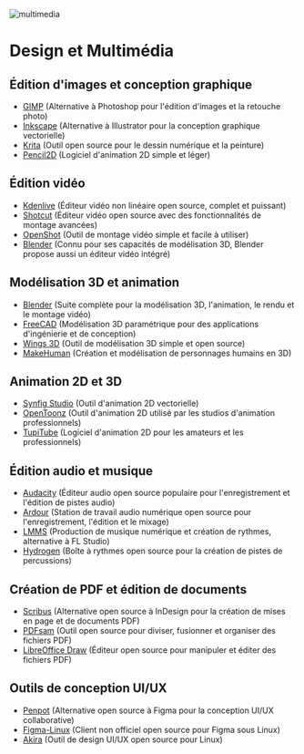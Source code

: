 ![multimedia](./Img/multimedia.gif)
# Design et Multimédia

## Édition d'images et conception graphique
  - [GIMP](https://www.gimp.org/) (Alternative à Photoshop pour l'édition d'images et la retouche photo)
  - [Inkscape](https://inkscape.org/) (Alternative à Illustrator pour la conception graphique vectorielle)
  - [Krita](https://krita.org/) (Outil open source pour le dessin numérique et la peinture)
  - [Pencil2D](https://www.pencil2d.org/) (Logiciel d'animation 2D simple et léger)

## Édition vidéo
  - [Kdenlive](https://kdenlive.org/en/) (Éditeur vidéo non linéaire open source, complet et puissant)
  - [Shotcut](https://shotcut.org/) (Éditeur vidéo open source avec des fonctionnalités de montage avancées)
  - [OpenShot](https://www.openshot.org/) (Outil de montage vidéo simple et facile à utiliser)
  - [Blender](https://www.blender.org/) (Connu pour ses capacités de modélisation 3D, Blender propose aussi un éditeur vidéo intégré)

## Modélisation 3D et animation
  - [Blender](https://www.blender.org/) (Suite complète pour la modélisation 3D, l'animation, le rendu et le montage vidéo)
  - [FreeCAD](https://www.freecadweb.org/) (Modélisation 3D paramétrique pour des applications d'ingénierie et de conception)
  - [Wings 3D](http://www.wings3d.com/) (Outil de modélisation 3D simple et open source)
  - [MakeHuman](http://www.makehumancommunity.org/) (Création et modélisation de personnages humains en 3D)

## Animation 2D et 3D
  - [Synfig Studio](https://www.synfig.org/) (Outil d'animation 2D vectorielle)
  - [OpenToonz](https://opentoonz.github.io/e/) (Outil d'animation 2D utilisé par les studios d'animation professionnels)
  - [TupiTube](https://www.tupitube.com/) (Logiciel d'animation 2D pour les amateurs et les professionnels)

## Édition audio et musique
  - [Audacity](https://www.audacityteam.org/) (Éditeur audio open source populaire pour l'enregistrement et l'édition de pistes audio)
  - [Ardour](https://ardour.org/) (Station de travail audio numérique open source pour l'enregistrement, l'édition et le mixage)
  - [LMMS](https://lmms.io/) (Production de musique numérique et création de rythmes, alternative à FL Studio)
  - [Hydrogen](http://www.hydrogen-music.org/hcms/) (Boîte à rythmes open source pour la création de pistes de percussions)

## Création de PDF et édition de documents
  - [Scribus](https://www.scribus.net/) (Alternative open source à InDesign pour la création de mises en page et de documents PDF)
  - [PDFsam](https://pdfsam.org/) (Outil open source pour diviser, fusionner et organiser des fichiers PDF)
  - [LibreOffice Draw](https://www.libreoffice.org/discover/draw/) (Éditeur open source pour manipuler et éditer des fichiers PDF)

## Outils de conception UI/UX
  - [Penpot](https://penpot.app/) (Alternative open source à Figma pour la conception UI/UX collaborative)
  - [Figma-Linux](https://github.com/Figma-Linux/figma-linux) (Client non officiel open source pour Figma sous Linux)
  - [Akira](https://github.com/akiraux/Akira) (Outil de design UI/UX open source pour Linux)

